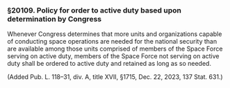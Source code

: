 ### §20109. Policy for order to active duty based upon determination by Congress ###

Whenever Congress determines that more units and organizations capable of conducting space operations are needed for the national security than are available among those units comprised of members of the Space Force serving on active duty, members of the Space Force not serving on active duty shall be ordered to active duty and retained as long as so needed.

(Added Pub. L. 118–31, div. A, title XVII, §1715, Dec. 22, 2023, 137 Stat. 631.)